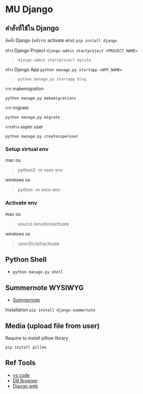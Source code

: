 # MU Django

## คำสั่งที่ใช้ใน Django

ติดตั้ง Django (หลังจาก activate env)
`pip install django`

สร้าง Django Project
`django-admin startproject <PROJECT_NAME>`

> `django-admin startproject mysite`

สร้าง Django App
`python manage.py startapp <APP_NAME>`

> `python manage.py startapp blog`

การ makemigration

`python manage.py makemigrations`

การ migrate

`python manage.py migrate`

การสร้าง super user

`python manage.py createsuperuser`

### Setup virtual env

mac os
> python3 -m venv env

windows os
> python -m venv env

### Activate env

mac os
> source /env/bin/activate

windows os
> \env\Script\activate

## Python Shell
* `python manage.py shell`

## Summernote WYSIWYG
* [Summernote](https://github.com/summernote/django-summernote)

Installation
`pip install django-summernote`

## Media (upload file from user)

Require to install pillow library

`pip install pillow`

## Ref Tools
* [vs code](https://code.visualstudio.com/)
* [DB Browser](https://sqlitebrowser.org/)
* [Django web](https://www.djangoproject.com/)